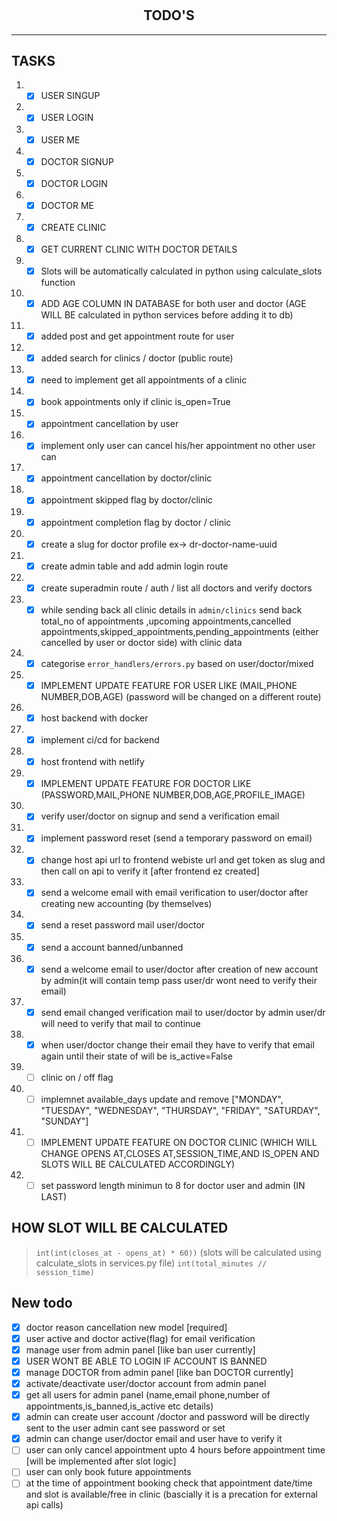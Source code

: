 #

<h2 align='center'>TODO'S</h2>
<hr>

## TASKS

1. - [X] USER SINGUP
1. - [X] USER LOGIN
1. - [X] USER ME
1. - [X] DOCTOR SIGNUP
1. - [X] DOCTOR LOGIN
1. - [X] DOCTOR ME
1. - [X] CREATE CLINIC
1. - [X] GET CURRENT CLINIC WITH DOCTOR DETAILS
1. - [x] Slots will be automatically calculated in python using calculate_slots function
1. - [x] ADD AGE COLUMN IN DATABASE for both user and doctor (AGE WILL BE calculated in python services before adding it to db)
1. - [x] added post and get appointment route for user
1. - [x] added search for clinics / doctor (public route)
1. - [x] need to implement get all appointments of a clinic
1. - [x] book appointments only if clinic is_open=True
1. - [x] appointment cancellation by user
1. - [x] implement only user can cancel his/her appointment no other user can
1. - [x] appointment cancellation by doctor/clinic
1. - [x] appointment skipped flag by doctor/clinic
1. - [x] appointment completion  flag by doctor / clinic
1. - [x] create a slug for doctor profile ex-> dr-doctor-name-uuid
1. - [x] create admin table and add admin login route
1. - [x] create superadmin route / auth / list all doctors and verify doctors
1. - [x] while sending back all clinic details in `admin/clinics` send back total_no of appointments ,upcoming appointments,cancelled appointments,skipped_appointments,pending_appointments (either cancelled by user or doctor side) with clinic data
1. - [x] categorise `error_handlers/errors.py` based on user/doctor/mixed
1. - [x] IMPLEMENT UPDATE FEATURE FOR USER LIKE (MAIL,PHONE NUMBER,DOB,AGE) (password will be changed on a different route)
1. - [x] host backend with docker
1. - [x] implement ci/cd for backend
1. - [x] host frontend with netlify
1. - [x] IMPLEMENT UPDATE FEATURE FOR DOCTOR LIKE (PASSWORD,MAIL,PHONE NUMBER,DOB,AGE,PROFILE_IMAGE)
1. - [x] verify user/doctor on signup and send a verification email
1. - [x] implement password reset (send a temporary password on email)
1. - [x] change host api url to frontend webiste url and get token as slug and then call on api to verify it [after frontend ez created]
1. - [x] send a welcome email with email verification to user/doctor after creating new accounting (by themselves)
1. - [x] send a reset password mail user/doctor
1. - [x] send a account banned/unbanned
1. - [x] send a welcome email to user/doctor after creation of new account by admin(it will contain temp pass user/dr wont need to verify their email)
1. - [x] send email changed verification mail to user/doctor by admin user/dr will need to verify that mail to continue
1. - [x] when user/doctor change their email they have to verify that email again until their state of will be is_active=False
1. - [ ] clinic on / off flag
1. - [ ] implemnet available_days update and remove ["MONDAY", "TUESDAY", "WEDNESDAY", "THURSDAY", "FRIDAY", "SATURDAY", "SUNDAY"]
1. - [ ] IMPLEMENT UPDATE FEATURE ON DOCTOR CLINIC (WHICH WILL CHANGE OPENS AT,CLOSES AT,SESSION_TIME,AND IS_OPEN AND SLOTS WILL BE CALCULATED ACCORDINGLY)
1. - [ ] set password length minimun to 8 for doctor user and admin (IN LAST)

## HOW SLOT WILL BE CALCULATED

> `int(int(closes_at - opens_at) * 60))` (slots will be calculated using calculate_slots in services.py file)
> `int(total_minutes // session_time)`

## New todo

- [x] doctor reason cancellation new model [required]
- [x] user active  and doctor active(flag) for email verification
- [X] manage user from admin panel [like ban user currently]
- [X] USER WONT BE ABLE TO LOGIN IF ACCOUNT IS BANNED
- [x] manage DOCTOR from admin panel [like ban DOCTOR currently]
- [x] activate/deactivate user/doctor account from admin panel
- [X] get all users for admin panel (name,email phone,number of appointments,is_banned,is_active etc details)
- [x] admin can create user account /doctor and password will be directly sent to the user admin cant see password or set
- [x] admin can change user/doctor email and user have to verify it
- [ ] user can only cancel appointment upto 4 hours before appointment time [will be implemented after slot logic]
- [ ] user can only book future appointments
- [ ] at the time of appointment booking check that appointment date/time and slot is available/free in clinic (bascially it is a precation for external api calls)
